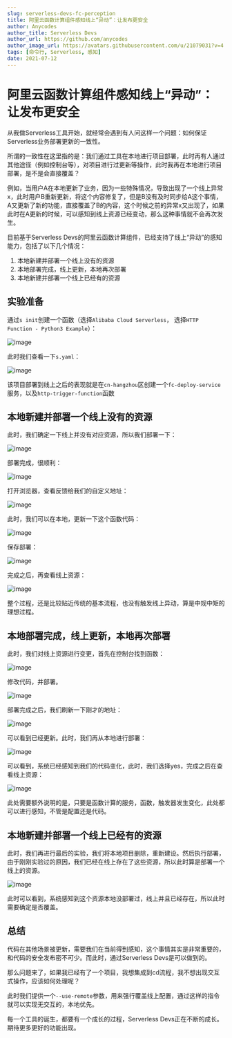 ```yaml
---
slug: serverless-devs-fc-perception
title: 阿里云函数计算组件感知线上“异动”：让发布更安全
author: Anycodes
author_title: Serverless Devs
author_url: https://github.com/anycodes
author_image_url: https://avatars.githubusercontent.com/u/21079031?v=4
tags: [命令行, Serverless, 感知]
date: 2021-07-12
---
```


# 阿里云函数计算组件感知线上“异动”：让发布更安全

从我做Serverless工具开始，就经常会遇到有人问这样一个问题：如何保证Serverless业务部署更新的一致性。

所谓的一致性在这里指的是：我们通过工具在本地进行项目部署，此时再有人通过其他途径（例如控制台等），对项目进行过更新等操作，此时我再在本地进行项目部署，是不是会直接覆盖？

例如，当用户A在本地更新了业务，因为一些特殊情况，导致出现了一个线上异常x，此时用户B重新更新，将这个内容修复了，但是B没有及时同步给A这个事情，A又更新了新的功能，直接覆盖了B的内容，这个时候之前的异常x又出现了，如果此时在A更新的时候，可以感知到线上资源已经变动，那么这种事情就不会再次发生。

目前基于Serverless Devs的阿里云函数计算组件，已经支持了线上“异动”的感知能力，包括了以下几个情况：

1. 本地新建并部署一个线上没有的资源
2. 本地部署完成，线上更新，本地再次部署
3. 本地新建并部署一个线上已经有的资源


## 实验准备

通过`s init`创建一个函数（选择`Alibaba Cloud Serverless`， 选择`HTTP Function - Python3 Example`）：

![image](https://user-images.githubusercontent.com/21079031/125262802-0e712500-e335-11eb-9cca-22ebe1248c94.png)

此时我们查看一下`s.yaml`：

![image](https://user-images.githubusercontent.com/21079031/125263977-0b2a6900-e336-11eb-8f3d-f70a52c278a6.png)

该项目部署到线上之后的表现就是在`cn-hangzhou`区创建一个`fc-deploy-service`服务，以及`http-trigger-function`函数

## 本地新建并部署一个线上没有的资源

此时，我们确定一下线上并没有对应资源，所以我们部署一下：

![image](https://user-images.githubusercontent.com/21079031/125263807-ea621380-e335-11eb-8eb2-dd0beee6f935.png)

部署完成，很顺利：

![image](https://user-images.githubusercontent.com/21079031/125264196-3b720780-e336-11eb-861c-780de5e751c8.png)

打开浏览器，查看反馈给我们的自定义地址：

![image](https://user-images.githubusercontent.com/21079031/125264252-46c53300-e336-11eb-94c4-9381447a5550.png)

此时，我们可以在本地，更新一下这个函数代码：

![image](https://user-images.githubusercontent.com/21079031/125264375-62303e00-e336-11eb-86dc-9732cdf8d0e4.png)

保存部署：

![image](https://user-images.githubusercontent.com/21079031/125264530-8429c080-e336-11eb-9dec-957724db95b1.png)

完成之后，再查看线上资源：

![image](https://user-images.githubusercontent.com/21079031/125264620-96a3fa00-e336-11eb-9ffa-ca95a97df6a2.png)

整个过程，还是比较贴近传统的基本流程，也没有触发线上异动，算是中规中矩的理想过程。

## 本地部署完成，线上更新，本地再次部署

此时，我们对线上资源进行变更，首先在控制台找到函数：

![image](https://user-images.githubusercontent.com/21079031/125264794-c3581180-e336-11eb-8081-2a827be9e0b0.png)

修改代码，并部署。

![image](https://user-images.githubusercontent.com/21079031/125264887-dff44980-e336-11eb-9243-bdc9b1b2f9b6.png)

部署完成之后，我们刷新一下刚才的地址：

![image](https://user-images.githubusercontent.com/21079031/125265103-16ca5f80-e337-11eb-9922-45f6fd096575.png)

可以看到已经更新。此时，我们再从本地进行部署：

![image](https://user-images.githubusercontent.com/21079031/125266017-f6e76b80-e337-11eb-9166-252558c59f37.png)

可以看到，系统已经感知到我们的代码变化，此时，我们选择yes，完成之后在查看线上资源：

![image](https://user-images.githubusercontent.com/21079031/125266107-0bc3ff00-e338-11eb-8910-0fed24396313.png)

此处需要额外说明的是，只要是函数计算的服务，函数，触发器发生变化，此处都可以进行感知，不管是配置还是代码。

## 本地新建并部署一个线上已经有的资源

此时，我们再进行最后的实验，我们将本地项目删除，重新建设。然后执行部署，由于刚刚实验过的原因，我们已经在线上存在了这些资源，所以此时算是部署一个线上的资源。

![image](https://user-images.githubusercontent.com/21079031/125266378-5a719900-e338-11eb-90a9-41b30694cda2.png)

此时可以看到，系统感知到这个资源本地没部署过，线上并且已经存在，所以此时需要确定是否覆盖。

## 总结

代码在其他场景被更新，需要我们在当前得到感知，这个事情其实是非常重要的，和代码的安全发布密不可少。而此时，通过Serverless Devs是可以做到的。

那么问题来了，如果我已经有了一个项目，我想集成到cd流程，我不想出现交互式操作，应该如何处理呢？

此时我们提供一个`--use-remote`参数，用来强行覆盖线上配置，通过这样的指令就可以实现无交互的，本地优先。

每一个工具的诞生，都要有一个成长的过程，Serverless Devs正在不断的成长。期待更多更好的功能出现。
